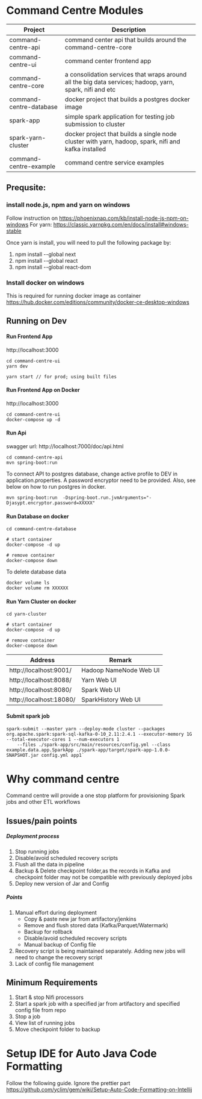 # Command Centre Modules

| Project     | Description |
| ----------- | ----------- |
| command-centre-api      |  command center api that builds around the command-centre-core |
| command-centre-ui      |  command center frontend app      |
| command-centre-core   |   a consolidation services that wraps around all the big data services; hadoop, yarn, spark, nifi and etc       |
| command-centre-database   |  docker project that builds a postgres docker image           |
| spark-app   | simple spark application for testing job submission to cluster        |
| spark-yarn-cluster   | docker project that builds a single node cluster with yarn, hadoop, spark, nifi and kafka installed        |
| command-centre-example   |  command centre service examples      |

## Prequsite:
### install node.js, npm and yarn on windows 
Follow instruction on https://phoenixnap.com/kb/install-node-js-npm-on-windows
For yarn: https://classic.yarnpkg.com/en/docs/install#windows-stable

Once yarn is install, you will need to pull the following package by:
1) npm install --global next
2) npm install --global react
3) npm install --global react-dom

### Install docker on windows 
This is required for running docker image as container
https://hub.docker.com/editions/community/docker-ce-desktop-windows

## Running on Dev
#### Run Frontend App
http://localhost:3000
```
cd command-centre-ui
yarn dev

yarn start // for prod; using built files
```
#### Run Frontend App on Docker
http://localhost:3000
```
cd command-centre-ui
docker-compose up -d
```
#### Run Api
swagger url: http://localhost:7000/doc/api.html
```
cd command-centre-api
mvn spring-boot:run 
```
To connect API to postgres database, change active profile to DEV in application.properties. 
A password encryptor need to be provided. Also, see below on how to run postgres in docker.

```
mvn spring-boot:run  -Dspring-boot.run.jvmArguments="-Djasypt.encryptor.password=XXXXX"
```

#### Run Database on docker
```
cd command-centre-database

# start container
docker-compose -d up

# remove container
docker-compose down
```

To delete database data
```
docker volume ls
docker volume rm XXXXXX
```

#### Run Yarn Cluster on docker
```
cd yarn-cluster

# start container
docker-compose -d up

# remove container
docker-compose down
```
Address | Remark 
--- | --- 
http://localhost:9001/ | Hadoop NameNode Web UI
http://localhost:8088/ | Yarn Web UI
http://localhost:8080/ | Spark Web UI
http://localhost:18080/ | SparkHistory Web UI
#### Submit spark job
```
spark-submit --master yarn --deploy-mode cluster --packages org.apache.spark:spark-sql-kafka-0-10_2.11:2.4.1 --executor-memory 1G --total-executor-cores 1 --num-executors 1
    --files ./spark-app/src/main/resources/config.yml --class example.data.app.SparkApp ./spark-app/target/spark-app-1.0.0-SNAPSHOT.jar config.yml app1`

```

# Why command centre
Command centre will provide a one stop platform for provisioning Spark jobs and other ETL workflows 
## Issues/pain points
##### Deployment process
1.	Stop running jobs
2.	Disable/avoid scheduled recovery scripts 
3.	Flush all the data in pipeline
4.	Backup & Delete checkpoint folder,as the records in Kafka and checkpoint folder may not be compatible with previously deployed jobs 
5.	Deploy new version of Jar and Config 

##### Points
1.	Manual effort during deployment
      -	Copy & paste new jar from artifactory/jenkins
      -	Remove and flush stored data (Kafka/Parquet/Watermark)
      -	Backup for rollback
      -	Disable/avoid scheduled recovery scripts
      -	Manual backup of Config file
2.	Recovery script is being maintained separately. Adding new jobs will need to change the recovery script
3.	Lack of config file management

## Minimum Requirements
1.	Start & stop Nifi processors
2.	Start a spark job with a specified jar from artifactory and specified config file from repo
3.	Stop a job
4.	View list of running jobs
5.	Move checkpoint folder to backup

# Setup IDE for Auto Java Code Formatting
Follow the following guide. Ignore the prettier part
https://github.com/yclim/gem/wiki/Setup-Auto-Code-Formatting-on-Intellij
